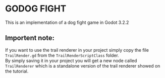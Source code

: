 # GODOG FIGHT

This is an implementation of a dog fight game in Godot 3.2.2  
## Importent note:
If you want to use the trail renderer in your project simply copy the file `TrailRender.gd` from the `TrailRenderScriptClass` folder.  
By simply saving it in your project you will get a new node called `TrailRenderer` which is a standalone version of the trail renderer showed on the tutorial. 